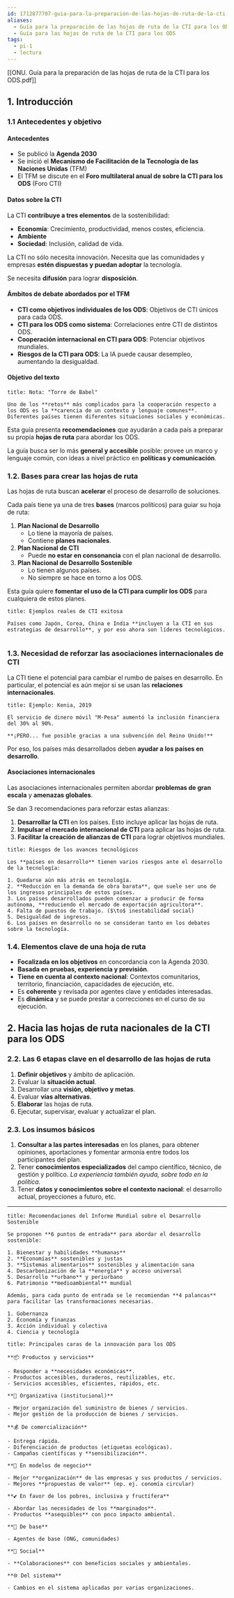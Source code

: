 ```yaml
---
id: 1712877707-guia-para-la-preparacion-de-las-hojas-de-ruta-de-la-cti-para-los-ods
aliases:
  - Guía para la preparación de las hojas de ruta de la CTI para los ODS
  - Guía para las hojas de ruta de la CTI para los ODS
tags:
  - pi-1
  - lectura
---
```


[[ONU. Guía para la preparación de las hojas de ruta de la CTI para los ODS.pdf]]

## 1. Introducción

### 1.1 Antecedentes y objetivo

#### Antecedentes

- Se publicó la **Agenda 2030**
- Se inició el **Mecanismo de Facilitación de la Tecnología de las Naciones Unidas** (TFM)
- El TFM se discute en el **Foro multilateral anual de sobre la CTI para los ODS** (Foro CTI)

#### Datos sobre la CTI

La CTI **contribuye a tres elementos** de la sostenibilidad:

- **Economía**: Crecimiento, productividad, menos costes, eficiencia.
- **Ambiente**
- **Sociedad**: Inclusión, calidad de vida.

La CTI no sólo necesita innovación. Necesita que las comunidades y empresas **estén dispuestas y puedan adoptar** la tecnología.

Se necesita **difusión** para lograr **disposición**.

#### Ámbitos de debate abordados por el TFM

- **CTI como objetivos individuales de los ODS**: Objetivos de CTI únicos para cada ODS.
- **CTI para los ODS como sistema**: Correlaciones entre CTI de distintos ODS.
- **Cooperación internacional en CTI para ODS**: Potenciar objetivos mundiales.
- **Riesgos de la CTI para ODS**: La IA puede causar desempleo, aumentando la desigualdad.

#### Objetivo del texto

```ad-note
title: Nota: "Torre de Babel"

Uno de los **retos** más complicados para la cooperación respecto a los ODS es la **carencia de un contexto y lenguaje comunes**. Diferentes países tienen diferentes situaciones sociales y económicas.

```

Esta guía presenta **recomendaciones** que ayudarán a cada país a preparar su propia **hojas de ruta** para abordar los ODS.

La guía busca ser lo más **general y accesible** posible: provee un marco y lenguaje común, con ideas a nivel práctico en **políticas y comunicación**.

### 1.2. Bases para crear las hojas de ruta

Las hojas de ruta buscan **acelerar** el proceso de desarrollo de soluciones.

Cada país tiene ya una de tres **bases** (marcos políticos) para guiar su hoja de ruta:

1. **Plan Nacional de Desarrollo**
   - Lo tiene la mayoría de países.
   - Contiene **planes nacionales**.
2. **Plan Nacional de CTI**
   - Puede **no estar en consonancia** con el plan nacional de desarrollo.
3. **Plan Nacional de Desarrollo Sostenible**
   - Lo tienen algunos países.
   - No siempre se hace en torno a los ODS.

Esta guía quiere **fomentar el uso de la CTI para cumplir los ODS** para cualquiera de estos planes.

```ad-note
title: Ejemplos reales de CTI exitosa

Países como Japón, Corea, China e India **incluyen a la CTI en sus estrategias de desarrollo**, y por eso ahora son líderes tecnológicos.


```

### 1.3. Necesidad de reforzar las asociaciones internacionales de CTI

La CTI tiene el potencial para cambiar el rumbo de países en desarrollo. En particular, el potencial es aún mejor si se usan las **relaciones internacionales**.

```ad-example
title: Ejemplo: Kenia, 2019

El servicio de dinero móvil "M-Pesa" aumentó la inclusión financiera del 30% al 90%.

**¡PERO... fue posible gracias a una subvención del Reino Unido!**

```

Por eso, los países más desarrollados deben **ayudar a los países en desarrollo**.

#### Asociaciones internacionales

Las asociaciones internacionales permiten abordar **problemas de gran escala** y **amenazas globales**.

Se dan 3 recomendaciones para reforzar estas alianzas:

1. **Desarrollar la CTI** en los países. Esto incluye aplicar las hojas de ruta.
2. **Impulsar el mercado internacional de CTI** para aplicar las hojas de ruta.
3. **Facilitar la creación de alianzas de CTI** para lograr objetivos mundiales.

```ad-warning
title: Riesgos de los avances tecnológicos

Los **países en desarrollo** tienen varios riesgos ante el desarrollo de la tecnología:

1. Quedarse aún más atrás en tecnología.
2. **Reducción en la demanda de obra barata**, que suele ser uno de los ingresos principales de estos países.
3. Los países desarrollados pueden comenzar a producir de forma autónoma, **reduciendo el mercado de exportación agricultora**.
4. Falta de puestos de trabajo. ($\to$ inestabilidad social)
5. Desigualdad de ingresos.
6. Los países en desarrollo no se consideran tanto en los debates sobre la tecnología.

```

### 1.4. Elementos clave de una hoja de ruta

- **Focalizada en los objetivos** en concordancia con la Agenda 2030.
- **Basada en pruebas, experiencia y previsión**.
- **Tiene en cuenta al contexto nacional**: Contextos comunitarios, territorio, financiación, capacidades de ejecución, etc.
- Es **coherente** y revisada por agentes clave y entidades interesadas.
- Es **dinámica** y se puede prestar a correcciones en el curso de su ejecución.

## 2. Hacia las hojas de ruta nacionales de la CTI para los ODS

### 2.2. Las 6 etapas clave en el desarrollo de las hojas de ruta

1. **Definir objetivos** y ámbito de aplicación.
2. Evaluar la **situación actual**.
3. Desarrollar una **visión, objetivo y metas**.
4. Evaluar **vías alternativas**.
5. **Elaborar** las hojas de ruta.
6. Ejecutar, supervisar, evaluar y actualizar el plan.

### 2.3. Los insumos básicos

1. **Consultar a las partes interesadas** en los planes, para obtener opiniones, aportaciones y fomentar armonía entre todos los participantes del plan.
2. Tener **conocimientos especializados** del campo científico, técnico, de gestión y político. *La experiencia también ayuda, sobre todo en la política.*
3. Tener **datos y conocimientos sobre el contexto nacional**: el desarrollo actual, proyecciones a futuro, etc.

---

```ad-info
title: Recomendaciones del Informe Mundial sobre el Desarrollo Sostenible

Se proponen **6 puntos de entrada** para abordar el desarrollo sostenible:

1. Bienestar y habilidades **humanas**
2. **Economías** sostenibles y justas
3. **Sistemas alimentarios** sostenibles y alimentación sana
4. Descarbonización de la **energía** y acceso universal
5. Desarrollo **urbano** y periurbano
6. Patrimonio **medioambiental** mundial

Además, para cada punto de entrada se le recomiendan **4 palancas** para facilitar las transformaciones necesarias.

1. Gobernanza
2. Economía y finanzas
3. Acción individual y colectiva
4. Ciencia y tecnología

```

```ad-info
title: Principales caras de la innovación para los ODS

**📦 Productos y servicios**

- Responder a **necesidades económicas**.
- Productos accesibles, duraderos, reutilizables, etc.
- Servicios accesibles, eficientes, rápidos, etc.

**🏬 Organizativa (institucional)**

- Mejor organización del suministro de bienes / servicios.
- Mejor gestión de la producción de bienes / servicios.

**💰 De comercialización**

- Entrega rápida.
- Diferenciación de productos (etiquetas ecológicas).
- Campañas científicas y **sensibilización**.

**🤝 En modelos de negocio**

- Mejor **organización** de las empresas y sus productos / servicios.
- Mejores **propuestas de valor** (ep. ej. conomía circular)

**💕 En favor de los pobres, inclusiva y fructífera**

- Abordar las necesidades de los **marginados**.
- Productos **asequibles** con poco impacto ambiental.

**👥 De base**

- Agentes de base (ONG, comunidades)

**👦 Social**

- **Colaboraciones** con beneficios sociales y ambientales.

**🌐 Del sistema**

- Cambios en el sistema aplicadas por varias organizaciones.

```
